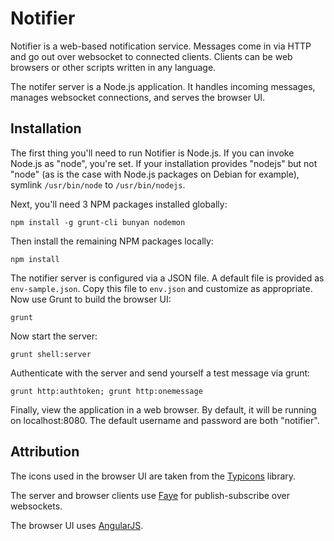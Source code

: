 # Notifier

Notifier is a web-based notification service. Messages come in via 
HTTP and go out over websocket to connected clients. Clients can
be web browsers or other scripts written in any language.

The notifer server is a Node.js application. It handles incoming
messages, manages websocket connections, and serves the browser
UI.

## Installation

The first thing you'll need to run Notifier is Node.js. If you can
invoke Node.js as "node", you're set. If your installation provides
"nodejs" but not "node" (as is the case with Node.js packages on
Debian for example), symlink `/usr/bin/node` to `/usr/bin/nodejs`.

Next, you'll need 3 NPM packages installed globally:

`npm install -g grunt-cli bunyan nodemon`

Then install the remaining NPM packages locally:

`npm install`

The notifier server is configured via a JSON file. A default file is
provided as `env-sample.json`. Copy this file to `env.json` and
customize as appropriate. Now use Grunt to build the browser UI:

`grunt`

Now start the server:

`grunt shell:server`

Authenticate with the server and send yourself a test message via grunt:

`grunt http:authtoken; grunt http:onemessage`

Finally, view the application in a web browser. By default, it will be
running on localhost:8080. The default username and password are both
"notifier".

## Attribution

The icons used in the browser UI are taken from the
[Typicons](http://typicons.com) library.

The server and browser clients use [Faye](http://faye.jcoglan.com) for
publish-subscribe over websockets.

The browser UI uses [AngularJS](https://angularjs.org). 

